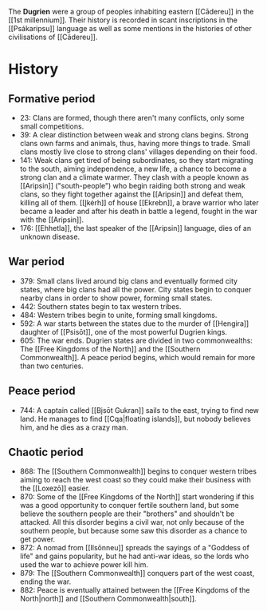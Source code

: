 The **Dugrien** were a group of peoples inhabiting eastern [[Cādereu]] in the [[1st millennium]]. Their history is recorded in scant inscriptions in the [[Psákaripsu]] language as well as some mentions in the histories of other civilisations of [[Cādereu]].
# History
## Formative period
- 23: Clans are formed, though there aren't many conflicts, only some small competitions.
- 39: A clear distinction between weak and strong clans begins. Strong clans own farms and animals, thus, having more things to trade. Small clans mostly live close to strong clans' villages depending on their food.
- 141: Weak clans get tired of being subordinates, so they start migrating to the south, aiming independence, a new life, a chance to become a strong clan and a climate warmer. They clash with a people known as [[Aripsin]] ("south-people") who begin raiding both strong and weak clans, so they fight together against the [[Aripsin]] and defeat them, killing all of them. [[Įkėrh]] of house [[Ekrebn]], a brave warrior who later became a leader and after his death in battle a legend, fought in the war with the [[Aripsin]].
- 176: [[Ehhetla]], the last speaker of the [[Aripsin]] language, dies of an unknown disease.

## War period
- 379: Small clans lived around big clans and eventually formed city states, where big clans had all the power. City states begin to conquer nearby clans in order to show power, forming small states.
- 442: Southern states begin to tax western tribes.
- 484: Western tribes begin to unite, forming small kingdoms.
- 592: A war starts between the states due to the murder of [[Hengira]] daughter of [[Psisōt]], one of the most powerful Dugrien kings.
- 605: The war ends. Dugrien states are divided in two commonwealths: The [[Free Kingdoms of the North]] and the [[Southern Commonwealth]]. A peace period begins, which would remain for more than two centuries.

## Peace period
- 744: A captain called [[Bįsōt Gukran]] sails to the east, trying to find new land. He manages to find [[Cqa|floating islands]], but nobody believes him, and he dies as a crazy man.

## Chaotic period
- 868: The [[Southern Commonwealth]] begins to conquer western tribes aiming to reach the west coast so they could make their business with the [[Loxezō]] easier.
- 870: Some of the [[Free Kingdoms of the North]] start wondering if this was a good opportunity to conquer fertile southern land, but some believe the southern people are their "brothers" and shouldn't be attacked. All this disorder begins a civil war, not only because of the southern people, but because some saw this disorder as a chance to get power.
- 872: A nomad from [[Ilsōnneu]] spreads the sayings of a "Goddess of life" and gains popularity, but he had anti-war ideas, so the lords who used the war to achieve power kill him.
- 879: The [[Southern Commonwealth]] conquers part of the west coast, ending the war.
- 882: Peace is eventually attained between the [[Free Kingdoms of the North|north]] and [[Southern Commonwealth|south]].